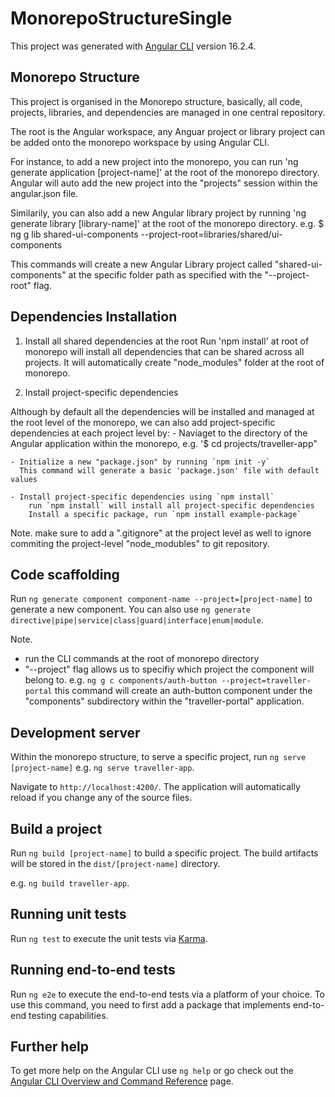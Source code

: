 # MonorepoStructureSingle

This project was generated with [Angular CLI](https://github.com/angular/angular-cli) version 16.2.4.

## Monorepo Structure

This project is organised in the Monorepo structure, basically, all code, projects, libraries, and dependencies are managed in one central repository.

The root is the Angular workspace, any Anguar project or library project can be added onto the monorepo workspace by using Angular CLI.

For instance, to add a new project into the monorepo, you can run 'ng generate application [project-name]' at the root of the monorepo directory. Angular will auto add the new project into the "projects" session within the angular.json file.

Similarily, you can also add a new Angular library project by running 'ng generate library [library-name]' at the root of the monorepo directory.
e.g.
$ ng g lib shared-ui-components --project-root=libraries/shared/ui-components

This commands will create a new Angular Library project called "shared-ui-components" at the specific folder path as specified with the "--project-root" flag.

## Dependencies Installation

1. Install all shared dependencies at the root
   Run 'npm install' at root of monorepo will install all dependencies that can be shared across all projects. It will automatically create "node_modules" folder at the root of monorepo.

2. Install project-specific dependencies

Although by default all the dependencies will be installed and managed at the root level of the monorepo, we can also add project-specific dependencies at each project level by: - Naviaget to the directory of the Angular application within the monorepo,
e.g. '$ cd projects/traveller-app"

    - Initialize a new "package.json" by running `npm init -y`
      This command will generate a basic 'package.json' file with default values

    - Install project-specific dependencies using `npm install`
        run `npm install` will install all project-specific dependencies
        Install a specific package, run `npm install example-package`

Note. make sure to add a ".gitignore" at the project level as well to ignore commiting the project-level "node_modubles" to git repository.

## Code scaffolding

Run `ng generate component component-name --project=[project-name]` to generate a new component. You can also use `ng generate directive|pipe|service|class|guard|interface|enum|module`.

Note.

- run the CLI commands at the root of monorepo directory
- "--project" flag allows us to specifiy which project the component will belong to.
  e.g. `ng g c components/auth-button --project=traveller-portal`
  this command will create an auth-button component under the "components" subdirectory within the "traveller-portal" application.

## Development server

Within the monorepo structure, to serve a specific project, run `ng serve [project-name]`
e.g. `ng serve traveller-app`.

Navigate to `http://localhost:4200/`. The application will automatically reload if you change any of the source files.

## Build a project

Run `ng build [project-name]` to build a specific project. The build artifacts will be stored in the `dist/[project-name]` directory.

e.g. `ng build traveller-app`.

## Running unit tests

Run `ng test` to execute the unit tests via [Karma](https://karma-runner.github.io).

## Running end-to-end tests

Run `ng e2e` to execute the end-to-end tests via a platform of your choice. To use this command, you need to first add a package that implements end-to-end testing capabilities.

## Further help

To get more help on the Angular CLI use `ng help` or go check out the [Angular CLI Overview and Command Reference](https://angular.io/cli) page.
